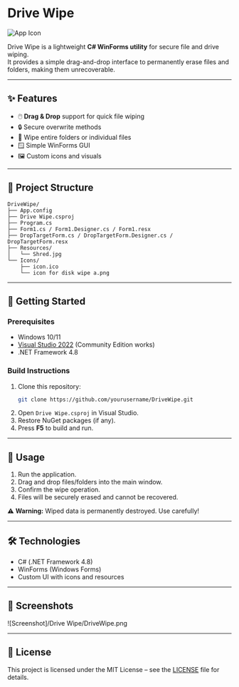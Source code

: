 # Drive Wipe

![App Icon](icon.ico)

Drive Wipe is a lightweight **C# WinForms utility** for secure file and drive wiping.  
It provides a simple drag-and-drop interface to permanently erase files and folders, making them unrecoverable.

---

## ✨ Features
- 🖱️ **Drag & Drop** support for quick file wiping
- 🔒 Secure overwrite methods
- 📂 Wipe entire folders or individual files
- 🪟 Simple WinForms GUI
- 🖼️ Custom icons and visuals

---

## 📂 Project Structure
```
DriveWipe/
├── App.config
├── Drive Wipe.csproj
├── Program.cs
├── Form1.cs / Form1.Designer.cs / Form1.resx
├── DropTargetForm.cs / DropTargetForm.Designer.cs / DropTargetForm.resx
├── Resources/
│   └── Shred.jpg
└── Icons/
    ├── icon.ico
    └── icon for disk wipe a.png
```

---

## 🚀 Getting Started

### Prerequisites
- Windows 10/11
- [Visual Studio 2022](https://visualstudio.microsoft.com/) (Community Edition works)
- .NET Framework 4.8

### Build Instructions
1. Clone this repository:
   ```bash
   git clone https://github.com/yourusername/DriveWipe.git
   ```
2. Open `Drive Wipe.csproj` in Visual Studio.
3. Restore NuGet packages (if any).
4. Press **F5** to build and run.

---

## 📖 Usage
1. Run the application.
2. Drag and drop files/folders into the main window.
3. Confirm the wipe operation.
4. Files will be securely erased and cannot be recovered.

⚠️ **Warning:** Wiped data is permanently destroyed. Use carefully!

---

## 🛠️ Technologies
- C# (.NET Framework 4.8)
- WinForms (Windows Forms)
- Custom UI with icons and resources

---

## 📸 Screenshots

![Screenshot]/Drive Wipe/DriveWipe.png

---

## 📜 License
This project is licensed under the MIT License – see the [LICENSE](LICENSE) file for details.
